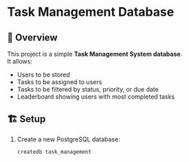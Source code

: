 # Task Management Database

## 📌 Overview
This project is a simple **Task Management System database**.  
It allows:
- Users to be stored
- Tasks to be assigned to users
- Tasks to be filtered by status, priority, or due date
- Leaderboard showing users with most completed tasks

## 🏗️ Setup
1. Create a new PostgreSQL database:
   ```bash
   createdb task_management
